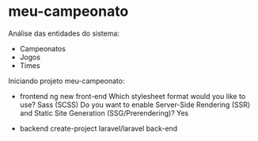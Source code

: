 # meu-campeonato
Análise das entidades do sistema:
- Campeonatos
- Jogos
- Times

Iniciando projeto meu-campeonato:
- frontend
ng new front-end
Which stylesheet format would you like to use? Sass (SCSS)
Do you want to enable Server-Side Rendering (SSR) and Static Site Generation (SSG/Prerendering)? Yes

- backend
create-project laravel/laravel back-end 